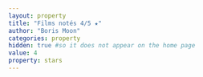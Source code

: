 ```yaml
---
layout: property
title: "Films notés 4/5 ★"
author: "Boris Moon"
categories: property
hidden: true #so it does not appear on the home page
value: 4
property: stars
---
```

